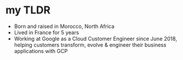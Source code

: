 # my TLDR 
- Born and raised in Morocco, North Africa 
- Lived in France for 5 years
- Working at Google as a Cloud Customer Engineer since June 2018, helping customers transform, evolve & engineer their business applications with GCP
